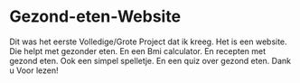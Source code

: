 # Gezond-eten-Website
Dit was het eerste Volledige/Grote Project dat ik kreeg. Het is een website. Die helpt met gezonder eten. En een Bmi calculator. En recepten met gezond eten. Ook een simpel spelletje. En een quiz over gezond eten. Dank u Voor lezen!

